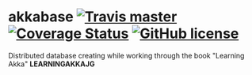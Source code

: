 # akkabase [![Travis master](https://img.shields.io/travis/ak80/akkabase/master.svg)](https://travis-ci.org/ak80/akkabase) [![Coverage Status](https://coveralls.io/repos/github/ak80/akkabase/badge.svg?branch=master)](https://coveralls.io/github/ak80/akkabase?branch=master)  [![GitHub license](https://img.shields.io/badge/license-Apache%20License%202.0-blue.svg?style=flat)](http://www.apache.org/licenses/LICENSE-2.0)

Distributed database creating while working through the book "Learning Akka"
<b>LEARNINGAKKAJG</b>
